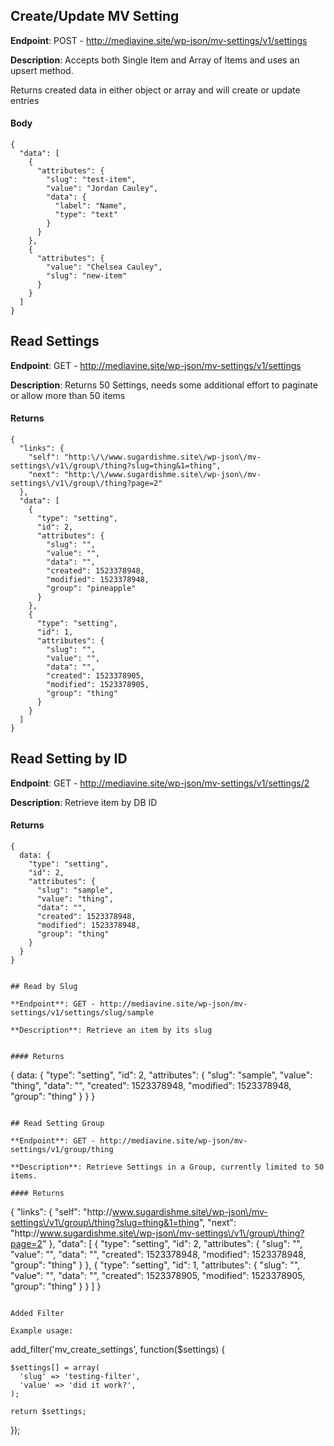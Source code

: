 ## Create/Update MV Setting

**Endpoint**: POST - http://mediavine.site/wp-json/mv-settings/v1/settings

**Description**: Accepts both Single Item and Array of Items and uses an upsert method.

Returns created data in either object or array and will create or update entries


#### Body
```
{
  "data": [
    {
      "attributes": {
        "slug": "test-item",
        "value": "Jordan Cauley",
        "data": {
          "label": "Name",
          "type": "text"
        }
      }
    },
    {
      "attributes": {
        "value": "Chelsea Cauley",
        "slug": "new-item"
      }
    }
  ]
}
```

## Read Settings

**Endpoint**: GET - http://mediavine.site/wp-json/mv-settings/v1/settings

**Description**: Returns 50 Settings, needs some additional effort to paginate or allow more than 50 items


#### Returns
```
{
  "links": {
    "self": "http:\/\/www.sugardishme.site\/wp-json\/mv-settings\/v1\/group\/thing?slug=thing&1=thing",
    "next": "http:\/\/www.sugardishme.site\/wp-json\/mv-settings\/v1\/group\/thing?page=2"
  },
  "data": [
    {
      "type": "setting",
      "id": 2,
      "attributes": {
        "slug": "",
        "value": "",
        "data": "",
        "created": 1523378948,
        "modified": 1523378948,
        "group": "pineapple"
      }
    },
    {
      "type": "setting",
      "id": 1,
      "attributes": {
        "slug": "",
        "value": "",
        "data": "",
        "created": 1523378905,
        "modified": 1523378905,
        "group": "thing"
      }
    }
  ]
}
```

## Read Setting by ID

**Endpoint**: GET - http://mediavine.site/wp-json/mv-settings/v1/settings/2

**Description**: Retrieve item by DB ID


#### Returns
```
{
  data: {
    "type": "setting",
    "id": 2,
    "attributes": {
      "slug": "sample",
      "value": "thing",
      "data": "",
      "created": 1523378948,
      "modified": 1523378948,
      "group": "thing"
    }
  }
}
```
```

## Read by Slug

**Endpoint**: GET - http://mediavine.site/wp-json/mv-settings/v1/settings/slug/sample

**Description**: Retrieve an item by its slug


#### Returns
```
{
  data: {
    "type": "setting",
    "id": 2,
    "attributes": {
      "slug": "sample",
      "value": "thing",
      "data": "",
      "created": 1523378948,
      "modified": 1523378948,
      "group": "thing"
    }
  }
}
```

## Read Setting Group

**Endpoint**: GET - http://mediavine.site/wp-json/mv-settings/v1/group/thing

**Description**: Retrieve Settings in a Group, currently limited to 50 items.

#### Returns
```
{
  "links": {
    "self": "http:\/\/www.sugardishme.site\/wp-json\/mv-settings\/v1\/group\/thing?slug=thing&1=thing",
    "next": "http:\/\/www.sugardishme.site\/wp-json\/mv-settings\/v1\/group\/thing?page=2"
  },
  "data": [
    {
      "type": "setting",
      "id": 2,
      "attributes": {
        "slug": "",
        "value": "",
        "data": "",
        "created": 1523378948,
        "modified": 1523378948,
        "group": "thing"
      }
    },
    {
      "type": "setting",
      "id": 1,
      "attributes": {
        "slug": "",
        "value": "",
        "data": "",
        "created": 1523378905,
        "modified": 1523378905,
        "group": "thing"
      }
    }
  ]
}
```

Added Filter

Example usage:

```
  add_filter('mv_create_settings', function($settings) {

    $settings[] = array(
      'slug' => 'testing-filter',
      'value' => 'did it work?',
    );

    return $settings;
  });
```
